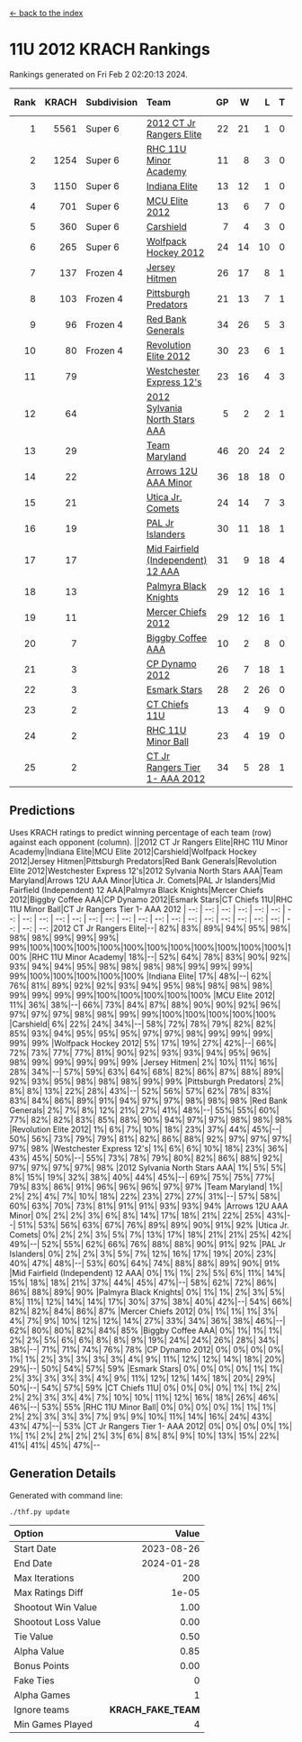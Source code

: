 [<- back to the index](readme.md)
# 11U 2012 KRACH Rankings
Rankings generated on Fri Feb  2 02:20:13 2024.

Rank|KRACH|Subdivision|Team|GP|W|L|T|OTW|OTL|SoS|Exp Wins|Win Diff
---:|---:|:---|:---|---:|---:|---:|---:|---:|---:|---:|---:|---:
1|5561|Super 6|[2012 CT Jr Rangers Elite](https://gamesheetstats.com/seasons/3664/teams/140909/schedule)|22|21|1|0|1|0|318|21.8|-0.0
2|1254|Super 6|[RHC 11U Minor Academy](https://gamesheetstats.com/seasons/3664/teams/140913/schedule)|11|8|3|0|0|1|1144|8.8|-0.0
3|1150|Super 6|[Indiana Elite](https://gamesheetstats.com/seasons/3664/teams/144355/schedule)|13|12|1|0|1|0|120|12.8|-0.0
4|701|Super 6|[MCU Elite 2012](https://gamesheetstats.com/seasons/3664/teams/140908/schedule)|13|6|7|0|2|2|2260|6.8|-0.0
5|360|Super 6|[Carshield](https://gamesheetstats.com/seasons/3664/teams/160344/schedule)|7|4|3|0|0|1|580|4.8|-0.0
6|265|Super 6|[Wolfpack Hockey 2012](https://gamesheetstats.com/seasons/3664/teams/140914/schedule)|24|14|10|0|1|2|786|14.8|-0.0
7|137|Frozen 4|[Jersey Hitmen](https://gamesheetstats.com/seasons/3664/teams/140915/schedule)|26|17|8|1|0|0|748|18.4|0.0
8|103|Frozen 4|[Pittsburgh Predators](https://gamesheetstats.com/seasons/3664/teams/140925/schedule)|21|13|7|1|0|1|562|14.4|0.0
9|96|Frozen 4|[Red Bank Generals](https://gamesheetstats.com/seasons/3664/teams/140916/schedule)|34|26|5|3|3|0|31|28.4|0.0
10|80|Frozen 4|[Revolution Elite 2012](https://gamesheetstats.com/seasons/3664/teams/140924/schedule)|30|23|6|1|1|1|30|24.4|0.0
11|79||[Westchester Express 12's](https://gamesheetstats.com/seasons/3664/teams/140919/schedule)|23|16|4|3|2|1|37|18.4|0.0
12|64||[2012 Sylvania North Stars AAA](https://gamesheetstats.com/seasons/3664/teams/162461/schedule)|5|2|2|1|0|0|394|3.3|-0.0
13|29||[Team Maryland](https://gamesheetstats.com/seasons/3664/teams/140928/schedule)|46|20|24|2|1|0|596|21.9|0.0
14|22||[Arrows 12U AAA Minor](https://gamesheetstats.com/seasons/3664/teams/140920/schedule)|36|18|18|0|4|0|49|18.9|0.0
15|21||[Utica Jr. Comets](https://gamesheetstats.com/seasons/3664/teams/140923/schedule)|24|14|7|3|2|1|21|16.4|0.0
16|19||[PAL Jr Islanders](https://gamesheetstats.com/seasons/3664/teams/140921/schedule)|30|11|18|1|1|4|407|12.4|0.0
17|17||[Mid Fairfield (Independent) 12 AAA](https://gamesheetstats.com/seasons/3664/teams/140910/schedule)|31|9|18|4|1|2|64|11.9|0.0
18|13||[Palmyra Black Knights](https://gamesheetstats.com/seasons/3664/teams/140927/schedule)|29|12|16|1|0|1|38|13.4|0.0
19|11||[Mercer Chiefs 2012](https://gamesheetstats.com/seasons/3664/teams/140918/schedule)|29|12|16|1|0|1|31|13.4|0.0
20|7||[Biggby Coffee AAA](https://gamesheetstats.com/seasons/3664/teams/144354/schedule)|10|2|8|0|0|0|361|2.9|0.0
21|3||[CP Dynamo 2012](https://gamesheetstats.com/seasons/3664/teams/140922/schedule)|26|7|18|1|1|1|30|8.4|0.0
22|3||[Esmark Stars](https://gamesheetstats.com/seasons/3664/teams/140926/schedule)|28|2|26|0|0|0|581|2.9|0.0
23|2||[CT Chiefs 11U](https://gamesheetstats.com/seasons/3664/teams/140912/schedule)|13|4|9|0|0|1|9|4.9|0.0
24|2||[RHC 11U Minor Ball](https://gamesheetstats.com/seasons/3664/teams/140917/schedule)|23|4|19|0|0|2|34|4.9|0.0
25|2||[CT Jr Rangers Tier 1- AAA 2012](https://gamesheetstats.com/seasons/3664/teams/140911/schedule)|34|5|28|1|1|0|36|6.4|0.0

## Predictions
Uses KRACH ratings to predict winning percentage of each team (row) against each opponent (column).
||2012 CT Jr Rangers Elite|RHC 11U Minor Academy|Indiana Elite|MCU Elite 2012|Carshield|Wolfpack Hockey 2012|Jersey Hitmen|Pittsburgh Predators|Red Bank Generals|Revolution Elite 2012|Westchester Express 12's|2012 Sylvania North Stars AAA|Team Maryland|Arrows 12U AAA Minor|Utica Jr. Comets|PAL Jr Islanders|Mid Fairfield (Independent) 12 AAA|Palmyra Black Knights|Mercer Chiefs 2012|Biggby Coffee AAA|CP Dynamo 2012|Esmark Stars|CT Chiefs 11U|RHC 11U Minor Ball|CT Jr Rangers Tier 1- AAA 2012
| --: | --: | --: | --: | --: | --: | --: | --: | --: | --: | --: | --: | --: | --: | --: | --: | --: | --: | --: | --: | --: | --: | --: | --: | --: | --: 
|2012 CT Jr Rangers Elite|--| 82%| 83%| 89%| 94%| 95%| 98%| 98%| 98%| 99%| 99%| 99%| 99%|100%|100%|100%|100%|100%|100%|100%|100%|100%|100%|100%|100%
|RHC 11U Minor Academy| 18%|--| 52%| 64%| 78%| 83%| 90%| 92%| 93%| 94%| 94%| 95%| 98%| 98%| 98%| 98%| 99%| 99%| 99%| 99%|100%|100%|100%|100%|100%
|Indiana Elite| 17%| 48%|--| 62%| 76%| 81%| 89%| 92%| 92%| 93%| 94%| 95%| 98%| 98%| 98%| 98%| 99%| 99%| 99%| 99%|100%|100%|100%|100%|100%
|MCU Elite 2012| 11%| 36%| 38%|--| 66%| 73%| 84%| 87%| 88%| 90%| 90%| 92%| 96%| 97%| 97%| 97%| 98%| 98%| 99%| 99%|100%|100%|100%|100%|100%
|Carshield|  6%| 22%| 24%| 34%|--| 58%| 72%| 78%| 79%| 82%| 82%| 85%| 93%| 94%| 95%| 95%| 95%| 97%| 97%| 98%| 99%| 99%| 99%| 99%| 99%
|Wolfpack Hockey 2012|  5%| 17%| 19%| 27%| 42%|--| 66%| 72%| 73%| 77%| 77%| 81%| 90%| 92%| 93%| 93%| 94%| 95%| 96%| 98%| 99%| 99%| 99%| 99%| 99%
|Jersey Hitmen|  2%| 10%| 11%| 16%| 28%| 34%|--| 57%| 59%| 63%| 64%| 68%| 82%| 86%| 87%| 88%| 89%| 92%| 93%| 95%| 98%| 98%| 98%| 99%| 99%
|Pittsburgh Predators|  2%|  8%|  8%| 13%| 22%| 28%| 43%|--| 52%| 56%| 57%| 62%| 78%| 83%| 83%| 84%| 86%| 89%| 91%| 94%| 97%| 97%| 98%| 98%| 98%
|Red Bank Generals|  2%|  7%|  8%| 12%| 21%| 27%| 41%| 48%|--| 55%| 55%| 60%| 77%| 82%| 82%| 83%| 85%| 88%| 90%| 94%| 97%| 97%| 98%| 98%| 98%
|Revolution Elite 2012|  1%|  6%|  7%| 10%| 18%| 23%| 37%| 44%| 45%|--| 50%| 56%| 73%| 79%| 79%| 81%| 82%| 86%| 88%| 92%| 97%| 97%| 97%| 97%| 98%
|Westchester Express 12's|  1%|  6%|  6%| 10%| 18%| 23%| 36%| 43%| 45%| 50%|--| 55%| 73%| 78%| 79%| 80%| 82%| 86%| 88%| 92%| 97%| 97%| 97%| 97%| 98%
|2012 Sylvania North Stars AAA|  1%|  5%|  5%|  8%| 15%| 19%| 32%| 38%| 40%| 44%| 45%|--| 69%| 75%| 75%| 77%| 79%| 83%| 86%| 91%| 96%| 96%| 96%| 97%| 97%
|Team Maryland|  1%|  2%|  2%|  4%|  7%| 10%| 18%| 22%| 23%| 27%| 27%| 31%|--| 57%| 58%| 60%| 63%| 70%| 73%| 81%| 91%| 91%| 93%| 93%| 94%
|Arrows 12U AAA Minor|  0%|  2%|  2%|  3%|  6%|  8%| 14%| 17%| 18%| 21%| 22%| 25%| 43%|--| 51%| 53%| 56%| 63%| 67%| 76%| 89%| 89%| 90%| 91%| 92%
|Utica Jr. Comets|  0%|  2%|  2%|  3%|  5%|  7%| 13%| 17%| 18%| 21%| 21%| 25%| 42%| 49%|--| 52%| 55%| 62%| 66%| 76%| 88%| 88%| 90%| 91%| 92%
|PAL Jr Islanders|  0%|  2%|  2%|  3%|  5%|  7%| 12%| 16%| 17%| 19%| 20%| 23%| 40%| 47%| 48%|--| 53%| 60%| 64%| 74%| 88%| 88%| 89%| 90%| 91%
|Mid Fairfield (Independent) 12 AAA|  0%|  1%|  1%|  2%|  5%|  6%| 11%| 14%| 15%| 18%| 18%| 21%| 37%| 44%| 45%| 47%|--| 58%| 62%| 72%| 86%| 86%| 88%| 89%| 90%
|Palmyra Black Knights|  0%|  1%|  1%|  2%|  3%|  5%|  8%| 11%| 12%| 14%| 14%| 17%| 30%| 37%| 38%| 40%| 42%|--| 54%| 66%| 82%| 82%| 84%| 86%| 87%
|Mercer Chiefs 2012|  0%|  1%|  1%|  1%|  3%|  4%|  7%|  9%| 10%| 12%| 12%| 14%| 27%| 33%| 34%| 36%| 38%| 46%|--| 62%| 80%| 80%| 82%| 84%| 85%
|Biggby Coffee AAA|  0%|  1%|  1%|  1%|  2%|  2%|  5%|  6%|  6%|  8%|  8%|  9%| 19%| 24%| 24%| 26%| 28%| 34%| 38%|--| 71%| 71%| 74%| 76%| 78%
|CP Dynamo 2012|  0%|  0%|  0%|  0%|  1%|  1%|  2%|  3%|  3%|  3%|  3%|  4%|  9%| 11%| 12%| 12%| 14%| 18%| 20%| 29%|--| 50%| 54%| 57%| 59%
|Esmark Stars|  0%|  0%|  0%|  0%|  1%|  1%|  2%|  3%|  3%|  3%|  3%|  4%|  9%| 11%| 12%| 12%| 14%| 18%| 20%| 29%| 50%|--| 54%| 57%| 59%
|CT Chiefs 11U|  0%|  0%|  0%|  0%|  1%|  1%|  2%|  2%|  2%|  3%|  3%|  4%|  7%| 10%| 10%| 11%| 12%| 16%| 18%| 26%| 46%| 46%|--| 53%| 55%
|RHC 11U Minor Ball|  0%|  0%|  0%|  0%|  1%|  1%|  1%|  2%|  2%|  3%|  3%|  3%|  7%|  9%|  9%| 10%| 11%| 14%| 16%| 24%| 43%| 43%| 47%|--| 53%
|CT Jr Rangers Tier 1- AAA 2012|  0%|  0%|  0%|  0%|  1%|  1%|  1%|  2%|  2%|  2%|  2%|  3%|  6%|  8%|  8%|  9%| 10%| 13%| 15%| 22%| 41%| 41%| 45%| 47%|--

## Generation Details

Generated with command line:
```
./thf.py update
```

| Option | Value |
| :----- | ----: |
| Start Date | 2023-08-26 |
| End Date | 2024-01-28 |
| Max Iterations | 200 |
| Max Ratings Diff | 1e-05 |
| Shootout Win Value | 1.00 |
| Shootout Loss Value | 0.00 |
| Tie Value | 0.50 |
| Alpha Value | 0.85 |
| Bonus Points | 0.00 |
| Fake Ties | 0 |
| Alpha Games | 1 |
| Ignore teams | __KRACH_FAKE_TEAM__ |
| Min Games Played | 4 |

